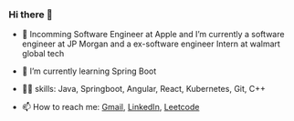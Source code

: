 ### Hi there 👋


<!--- 🤔 I’m looking for help with ...
- 😄 Pronouns: She/her
- 👯 I’m looking to collaborate on Java
- 💬 Ask me about Anything
-->
- 🔭 Incomming Software Engineer at Apple and I’m currently a software engineer at JP Morgan and a ex-software engineer Intern at walmart global tech
- 🌱 I’m currently learning Spring Boot
- 👩‍💻 skills: Java, Springboot, Angular, React, Kubernetes, Git, C++

- 📫 How to reach me: [Gmail](nisthaagarwal8@gmail.com), 
                      [LinkedIn](https://www.linkedin.com/in/nisthaagarwal/),
                      [Leetcode](https://leetcode.com/nisthaagarwal/)
<!--- ⚡ Fun fact: ...-->

